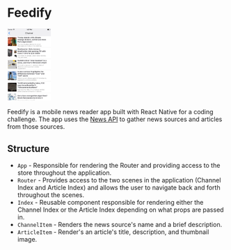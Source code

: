 # Feedify

<img src="/docs/feedify.png" width="100">

Feedify is a mobile news reader app built with React Native for a coding challenge.
The app uses the [News API](https://newsapi.org/) to gather news sources and articles
from those sources.

## Structure

* `App` - Responsible for rendering the Router and providing access to the store
throughout the application.
* `Router` - Provides access to the two scenes in the application (Channel Index and Article Index) and
allows the user to navigate back and forth throughout the scenes.
* `Index` - Reusable component responsible for rendering either the
Channel Index or the Article Index depending on what props are passed in.
* `ChannelItem` - Renders the news source's name and a brief description.
* `ArticleItem` - Render's an article's title, description, and thumbnail image.
